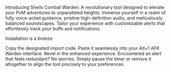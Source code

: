 Introducing Sheils Combat Warden: A revolutionary tool designed to elevate your PvM adventures to unparalleled heights. Immerse yourself in a realm of fully voice-acted guidance, pristine high-definition audio, and meticulously balanced soundscapes. Tailor your experience with customizable alerts that effortlessly track your buffs and notifications.

Installation is a breeze:

Copy the designated import code.
Paste it seamlessly into your Alt+1 AFK Warden interface.
Revel in the enhanced experience.
Encountered an alert that feels redundant? No worries. Simply pause the timer or remove it altogether to align the tool precisely to your preferences.
